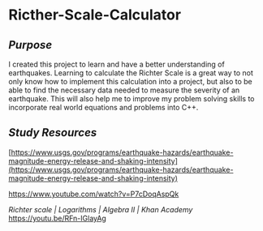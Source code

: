 # Ricther-Scale-Calculator

_Purpose_
-----------------------------------------------------------------------------------------------------------------
I created this project to learn and have a better understanding of earthquakes. Learning to calculate the Richter Scale is a great way to not only know how to implement this calculation into a project, but also to be able to find the necessary data needed to measure the severity of an earthquake. This will also help me to improve my problem solving skills to incorporate real world equations and problems into C++.

_Study Resources_
-----------------------------------------------------------------------------------------------------------------
[https://www.usgs.gov/programs/earthquake-hazards/earthquake-magnitude-energy-release-and-shaking-intensity](https://www.usgs.gov/programs/earthquake-hazards/earthquake-magnitude-energy-release-and-shaking-intensity)

https://www.youtube.com/watch?v=P7cDoqAspQk

_Richter scale | Logarithms | Algebra II | Khan Academy_
https://youtu.be/RFn-IGlayAg
